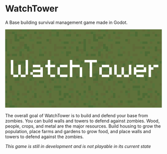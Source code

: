 # WatchTower
A Base building survival management game made in Godot.

![](src/Assets/Banner.png)

The overall goal of WatchTower is to build and defend your base from zombies. You can build walls and towers to defend against zombies. Wood, people, crops, and metal are the major resources. Build housing to grow the population, place farms and gardens to grow food, and place walls and towers to defend against the zombies.

*This game is still in development and is not playable in its current state*
